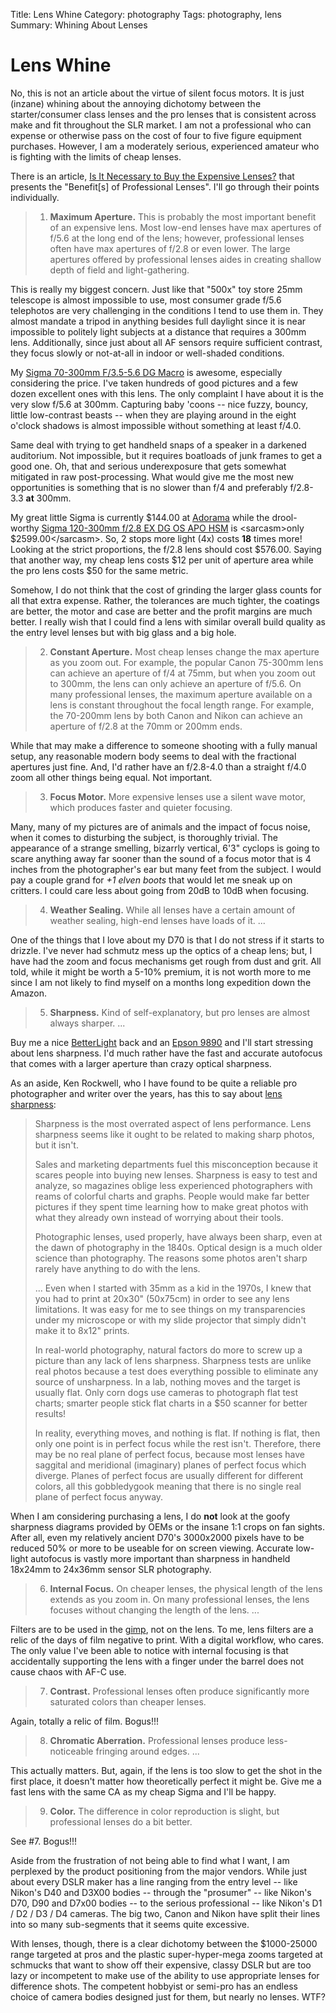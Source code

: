 Title: Lens Whine
Category: photography
Tags: photography, lens
Summary: Whining About Lenses

# Lens Whine

No, this is not an article about the virtue of silent focus motors. It is just (inzane) whining 
about the annoying dichotomy between the starter/consumer class lenses and the pro lenses 
that is consistent across make and fit throughout the SLR market. I am not a professional who can
expense or otherwise pass on the cost of four to five figure equipment purchases. However, I am 
a moderately serious, experienced amateur who is fighting with the limits of cheap lenses.

There is an article, [Is It Necessary to Buy the Expensive Lenses?](http://improvephotography.com/967/difference-cheap-expensive-lens-camera-dslr/) 
that presents the "Benefit[s] of Professional Lenses". I'll go through their points individually.

> 1. **Maximum Aperture.** This is probably the most important benefit of an expensive lens.  Most 
low-end lenses have max apertures of f/5.6 at the long end of the lens; however, professional 
lenses often have max apertures of f/2.8 or even lower. The large apertures offered by 
professional lenses aides in creating shallow depth of field and light-gathering.

This is really my biggest concern. Just like that "500x" toy store 25mm telescope is almost 
impossible to use, most consumer grade f/5.6 telephotos are very challenging in the conditions I
tend to use them in. They almost mandate a tripod in anything besides full daylight since it is 
near impossible to politely light subjects at a distance that requires a 300mm lens. Additionally,
since just about all AF sensors require sufficient contrast, they focus slowly or not-at-all in 
indoor or well-shaded conditions.

My [Sigma 70-300mm F/3.5-5.6 DG Macro](http://www.sigmaphoto.com/product/70-300mm-f4-56-dg-macro) 
is awesome, especially considering the price. I've taken hundreds of good pictures and a few dozen 
excellent ones with this lens. The only complaint I have about it is the very slow f/5.6 at 300mm.
Capturing baby 'coons -- nice fuzzy, bouncy, little low-contrast beasts -- when they are playing 
around in the eight o'clock shadows is almost impossible without something at least f/4.0.

Same deal with trying to get handheld snaps of a speaker in a darkened auditorium. Not impossible,
but it requires boatloads of junk frames to get a good one. Oh, that and serious underexposure 
that gets somewhat mitigated in raw post-processing. What would give me the most new opportunities 
is something that is no slower than f/4 and preferably f/2.8-3.3 **at** 300mm.

My great little Sigma is currently $144.00 at [Adorama](http://www.adorama.com/SG70300DLNKA.html?gclid=CMqik-eqsLgCFYZ_QgodPRoAlg) while
the drool-worthy [Sigma 120-300mm f/2.8 EX DG OS APO HSM](http://www.adorama.com/SG120300OSNK.html) 
is \<sarcasm\>only $2599.00\</sarcasm\>. So, 2 stops more light (4x) costs **18** times more! 
Looking at the strict proportions, the f/2.8 lens should cost $576.00. Saying that another way, 
my cheap lens costs $12 per unit of aperture area while the pro lens costs $50 for the same 
metric. 

Somehow, I do not think that the cost of grinding the larger glass counts for all that extra 
expense. Rather, the tolerances are much tighter, the coatings are better, the motor and case are
better and the profit margins are much better. I really wish that I could find a lens with similar
overall build quality as the entry level lenses but with big glass and a big hole.

> 2. **Constant Aperture.** Most cheap lenses change the max aperture as you zoom out.  For example, 
the popular Canon 75-300mm lens can achieve an aperture of f/4 at 75mm, but when you zoom out 
to 300mm, the lens can only achieve an aperture of f/5.6.  On many professional lenses, the 
maximum aperture available on a lens is constant throughout the focal length range.  For example, 
the 70-200mm lens by both Canon and Nikon can achieve an aperture of f/2.8 at the 70mm or 
200mm ends.

While that may make a difference to someone shooting with a fully manual setup, any reasonable 
modern body seems to deal with the fractional apertures just fine. And, I'd rather have an 
f/2.8-4.0 than a straight f/4.0 zoom all other things being equal. Not important.

> 3. **Focus Motor.** More expensive lenses use a silent wave motor, which produces faster and 
quieter focusing.

Many, many of my pictures are of animals and the impact of focus noise, when it comes to disturbing 
the subject, is thoroughly trivial. The appearance of a strange smelling, bizarrly vertical, 6'3" 
cyclops is going to scare anything away far sooner than the sound of a focus motor that is 4 
inches from the photographer's ear but many feet from the subject. I would pay a couple grand 
for *+1 elven boots* that would let me sneak up on critters. I could care less about going from 
20dB to 10dB when focusing.

> 4. **Weather Sealing.** While all lenses have a certain amount of weather sealing, high-end 
lenses have loads of it. ...

One of the things that I love about my D70 is that I do not stress if it starts to drizzle. I've 
never had schmutz mess up the optics of a cheap lens; but, I have had the zoom and focus mechanisms
get rough from dust and grit. All told, while it might be worth a 5-10% premium, it is not worth 
more to me since I am not likely to find myself on a months long expedition down the Amazon.

> 5. **Sharpness.** Kind of self-explanatory, but pro lenses are almost always sharper. ...

Buy me a nice [BetterLight](http://www.betterlight.com/eModels.html) back and an 
[Epson 9890](http://www.epson.com/cgi-bin/Store/jsp/Pro/SeriesStylusPro78909890) and I'll start 
stressing about lens sharpness. I'd much rather have the fast and accurate autofocus that comes 
with a larger aperture than crazy optical sharpness. 

As an aside, Ken Rockwell, who I have found to be quite a reliable pro photographer and writer 
over the years, has this to say about [lens sharpness](http://www.kenrockwell.com/tech/lens-sharpness.htm):

>Sharpness is the most overrated aspect of lens performance. Lens sharpness seems like it ought 
to be related to making sharp photos, but it isn't. 
>
>Sales and marketing departments fuel this misconception because it scares people into buying 
new lenses. Sharpness is easy to test and analyze, so magazines oblige less experienced 
photographers with reams of colorful charts and graphs. People would make far better pictures 
if they spent time learning how to make great photos with what they already own instead of 
worrying about their tools.
>
>Photographic lenses, used properly, have always been sharp, even at the dawn of photography in 
the 1840s. Optical design is a much older science than photography. The reasons some photos 
aren't sharp rarely have anything to do with the lens. 
>
>... Even when I started with 35mm as a kid in the 1970s, I knew that you had to print at 
20x30" (50x75cm) in order to see any lens limitations. It was easy for me to see things on my 
transparencies under my microscope or with my slide projector that simply didn't make it to 
8x12" prints.
>
>In real-world photography, natural factors do more to screw up a picture than any lack of 
lens sharpness. Sharpness tests are unlike real photos because a test does everything possible 
to eliminate any source of unsharpness. In a lab, nothing moves and the target is usually flat. 
Only corn dogs use cameras to photograph flat test charts; smarter people stick flat charts in 
a $50 scanner for better results!
>
>In reality, everything moves, and nothing is flat. If nothing is flat, then only one point is 
in perfect focus while the rest isn't. Therefore, there may be no real plane of perfect focus, 
because most lenses have saggital and meridional (imaginary) planes of perfect focus which 
diverge. Planes of perfect focus are usually different for different colors, all this
gobbledygook meaning that there is no single real plane of perfect focus anyway. 

When I am considering purchasing a lens, I do **not** look at the goofy sharpness diagrams 
provided by OEMs or the insane 1:1 crops on fan sights. After all, even my relatively 
ancient D70's 3000x2000 pixels have to be reduced 50% or more to be useable for on screen 
viewing. Accurate low-light autofocus is vastly more important than sharpness in handheld 18x24mm
to 24x36mm sensor SLR photography. 

> 6. **Internal Focus.** On cheaper lenses, the physical length of the lens extends as you zoom 
in.  On many professional lenses, the lens focuses without changing the length of the lens. ...

Filters are to be used in the [gimp](http://www.gimp.org/), not on the lens. To me, lens filters 
are a relic of the days of film negative to print. With a digital workflow, who cares. The only 
value I've been able to notice with internal focusing is that accidentally supporting the lens 
with a finger under the barrel does not cause chaos with AF-C use.

> 7. **Contrast.** Professional lenses often produce significantly more saturated colors than 
cheaper lenses.

Again, totally a relic of film. Bogus!!!

> 8. **Chromatic Aberration.** Professional lenses produce less-noticeable fringing around edges. ...

This actually matters. But, again, if the lens is too slow to get the shot in the first place, it
doesn't matter how theoretically perfect it might be. Give me a fast lens with the same CA as my
cheap Sigma and I'll be happy.

> 9. **Color.** The difference in color reproduction is slight, but professional lenses do a bit better.

See #7. Bogus!!!

Aside from the frustration of not being able to find what I want, I am perplexed by the 
product positioning from the major vendors. While just about every DSLR maker has a line ranging 
from the entry level -- like Nikon's D40 and D3X00 bodies -- through the "prosumer" -- like 
Nikon's D70, D90 and D7x00 bodies -- to the serious professional -- like Nikon's 
D1 / D2 / D3 / D4 cameras. The big two, Canon and Nikon have split their lines into so many 
sub-segments that it seems quite excessive.

With lenses, though, there is a clear dichotomy between the $1000-25000 range targeted at pros 
and the plastic super-hyper-mega zooms targeted at schmucks that want to show off their 
expensive, classy DSLR but are too lazy or incompetent to make use of the ability to use 
appropriate lenses for difference shots. The competent hobbyist or semi-pro has an endless choice 
of camera bodies designed just for them, but nearly no lenses. WTF?
